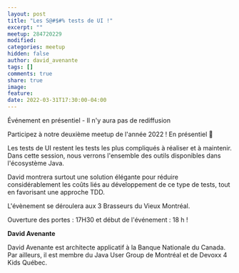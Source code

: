 ```yaml
---
layout: post
title: "Les S@#$#% tests de UI !"
excerpt: ""
meetup: 284720229
modified:
categories: meetup
hidden: false
author: david_avenante
tags: []
comments: true
share: true
image:
feature:
date: 2022-03-31T17:30:00-04:00
---
```


Événement en présentiel - Il n'y aura pas de rediffusion

Participez à notre deuxième meetup de l'année 2022 ! En présentiel 🎉

Les tests de UI restent les tests les plus compliqués à réaliser et à maintenir.
Dans cette session, nous verrons l'ensemble des outils disponibles dans l'écosystème Java.

David montrera surtout une solution élégante pour réduire considérablement les coûts liés
au développement de ce type de tests, tout en favorisant une approche TDD.

L'évènement se déroulera aux 3 Brasseurs du Vieux Montréal.

Ouverture des portes : 17H30 et début de l'événement : 18 h !

__David Avenante__

David Avenante est architecte applicatif à la Banque Nationale du Canada.
Par ailleurs, il est membre du Java User Group de Montréal et de Devoxx 4 Kids Québec.
